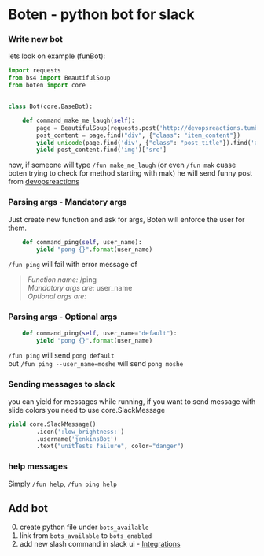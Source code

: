 # Boten - python bot for slack

### Write new bot
lets look on example (funBot):
```python
import requests
from bs4 import BeautifulSoup
from boten import core


class Bot(core.BaseBot):

    def command_make_me_laugh(self):
        page = BeautifulSoup(requests.post('http://devopsreactions.tumblr.com/random').content)
        post_content = page.find("div", {"class": "item_content"})
        yield unicode(page.find('div', {"class": "post_title"}).find('a').contents[0])
        yield post_content.find('img')['src']

```
now, if someone will type `/fun make_me_laugh` (or even `/fun mak` cuase boten trying to check for method starting with mak) he will send funny post from [devopsreactions](http://devopsreactions.tumblr.com/)

### Parsing args - Mandatory args
Just create new function and ask for args, Boten will enforce the user for them.
```python
    def command_ping(self, user_name):
        yield "pong {}".format(user_name)
```
`/fun ping` will fail with error message of  
> *Function name:*​ /ping  
> ​*Mandatory args are:*​ user_name  
> ​*Optional args are:*​

### Parsing args - Optional args
```python
    def command_ping(self, user_name="default"):
        yield "pong {}".format(user_name)
```
`/fun ping` will send `pong default`  
but `/fun ping --user_name=moshe` will send `pong moshe`

### Sending messages to slack
you can yield for messages while running, if you want to send message with slide colors you need to use core.SlackMessage
```python
yield core.SlackMessage()
        .icon(':low_brightness:')
        .username('jenkinsBot')
        .text("unitTests failure", color="danger")
```

### help messages
Simply `/fun help`, `/fun ping help`


## Add bot
0. create python file under `bots_available`
0. link from `bots_available` to `bots_enabled`
0. add new slash command in slack ui - [Integrations](https://forter.slack.com/services)
